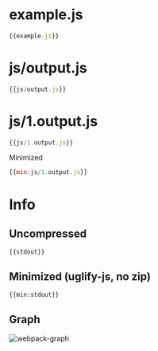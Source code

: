 # example.js

``` javascript
{{example.js}}
```


# js/output.js

``` javascript
{{js/output.js}}
```

# js/1.output.js

``` javascript
{{js/1.output.js}}
```

Minimized

``` javascript
{{min:js/1.output.js}}
```

# Info

## Uncompressed

```
{{stdout}}
```

## Minimized (uglify-js, no zip)

```
{{min:stdout}}
```

## Graph

![webpack-graph](http://webpack.github.com/webpack/examples/code-splitting/graph.svg)
